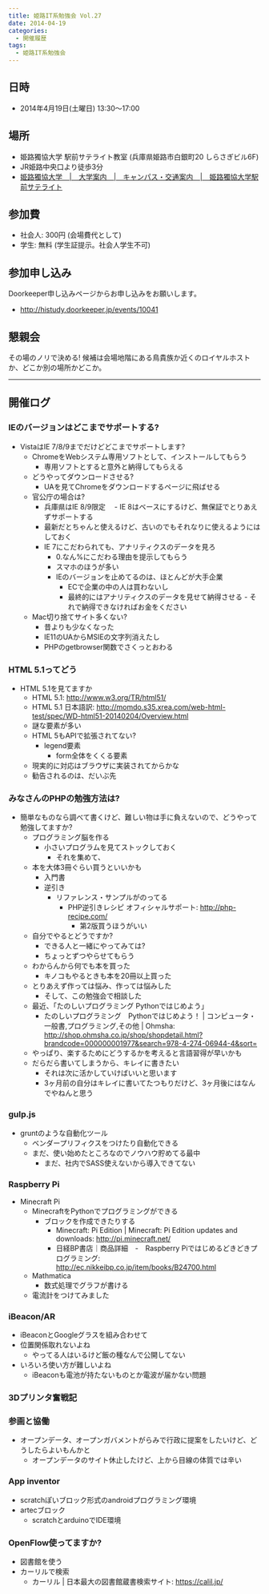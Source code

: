 ```yaml
---
title: 姫路IT系勉強会 Vol.27
date: 2014-04-19
categories:
  - 開催履歴
tags:
  - 姫路IT系勉強会
---
```


## 日時

- 2014年4月19日(土曜日) 13:30～17:00

## 場所

- 姫路獨協大学 駅前サテライト教室 (兵庫県姫路市白銀町20 しらさぎビル6F)
- JR姫路中央口より徒歩3分
- [姫路獨協大学　|　大学案内　|　キャンパス・交通案内　|　姫路獨協大学駅前サテライト](http://www.himeji-du.ac.jp/access/satellite/)

## 参加費

- 社会人: 300円 (会場費代として)
- 学生: 無料 (学生証提示。社会人学生不可)

## 参加申し込み

Doorkeeper申し込みページからお申し込みをお願いします。

- <http://histudy.doorkeeper.jp/events/10041>

## 懇親会

その場のノリで決める!
候補は会場地階にある鳥貴族か近くのロイヤルホストか、どこか別の場所かどこか。

------------------------------------------------------------------------

## 開催ログ

### IEのバージョンはどこまでサポートする?

- VistaはIE 7/8/9までだけどどこまでサポートします?
  - ChromeをWebシステム専用ソフトとして、インストールしてもらう
    - 専用ソフトとすると意外と納得してもらえる
  - どうやってダウンロードさせる?
    - UAを見てChromeをダウンロードするページに飛ばせる
  - 官公庁の場合は?
    - 兵庫県はIE 8/9限定 　- IE 8はベースにするけど、無保証でとりあえずサポートする
    - 最新だとちゃんと使えるけど、古いのでもそれなりに使えるようにはしておく
    - IE 7にこだわられても、アナリティクスのデータを見ろ
      - 0.なん%にこだわる理由を提示してもらう
      - スマホのほうが多い
      - IEのバージョンを止めてるのは、ほとんどが大手企業
        - ECで企業の中の人は買わないし
        - 最終的にはアナリティクスのデータを見せて納得させる - それで納得できなければお金をください
  - Mac切り捨てサイト多くない?
    - 昔よりも少なくなった
    - IE11のUAからMSIEの文字列消えたし
    - PHPのgetbrowser関数でさくっとおわる

### HTML 5.1ってどう

- HTML 5.1を見てますか
  - HTML 5.1: http://www.w3.org/TR/html51/
  - HTML 5.1 日本語訳: http://momdo.s35.xrea.com/web-html-test/spec/WD-html51-20140204/Overview.html
  - 謎な要素が多い
  - HTML 5もAPIで拡張されてない?
    - legend要素
      - form全体をくくる要素
  - 現実的に対応はブラウザに実装されてからかな
  - 勧告されるのは、だいぶ先

### みなさんのPHPの勉強方法は?

- 簡単なものなら調べて書くけど、難しい物は手に負えないので、どうやって勉強してますか?
  - プログラミング脳を作る
    - 小さいプログラムを見てストックしておく
      - それを集めて、
  - 本を大体3冊ぐらい買うといいかも
    - 入門書
    - 逆引き
      - リファレンス・サンプルがのってる
        - PHP逆引きレシピ オフィシャルサポート: http://php-recipe.com/
          - 第2版買うほうがいい
  - 自分でやるとどうですか?
    - できる人と一緒にやってみては?
    - ちょっとずつやらせてもらう
  - わからんから何でも本を買った
    - キノコもやるときも本を20冊以上買った
  - とりあえず作っては悩み、作っては悩みした
    - そして、この勉強会で相談した
  - 最近、「たのしいプログラミング Pythonではじめよう」
    - たのしいプログラミング　Pythonではじめよう！ | コンピュータ・一般書,プログラミング,その他 | Ohmsha: http://shop.ohmsha.co.jp/shop/shopdetail.html?brandcode=000000001977&search=978-4-274-06944-4&sort=
  - やっぱり、楽するためにどうするかを考えると言語習得が早いかも
  - だらだら書いてしまうから、キレイに書きたい
    - それは次に活かしていけばいいと思います
    - 3ヶ月前の自分はキレイに書いてたつもりだけど、3ヶ月後にはなんでやねんと思う

### gulp.js

- gruntのような自動化ツール
  - ベンダープリフィクスをつけたり自動化できる
  - まだ、使い始めたところなのでノウハウ貯めてる最中
    - まだ、社内でSASS使えないから導入できてない

### Raspberry Pi

- Minecraft Pi
  - MinecraftをPythonでプログラミングができる
    - ブロックを作成できたりする
      - Minecraft: Pi Edition | Minecraft: Pi Edition updates and downloads: http://pi.minecraft.net/
      - 日経BP書店｜商品詳細　-　Raspberry Piではじめるどきどきプログラミング: http://ec.nikkeibp.co.jp/item/books/B24700.html
  - Mathmatica
    - 数式処理でグラフが書ける
  - 電流計をつけてみました

### iBeacon/AR

- iBeaconとGoogleグラスを組み合わせて
- 位置関係取れないよね
  - やってる人はいるけど飯の種なんで公開してない
- いろいろ使い方が難しいよね
  - iBeaconも電池が持たないものとか電波が届かない問題

### 3Dプリンタ奮戦記

### 参画と協働

- オープンデータ、オープンガバメントがらみで行政に提案をしたいけど、どうしたらよいもんかと
  - オープンデータのサイト休止したけど、上から目線の体質では辛い

### App inventor

- scratchぽいブロック形式のandroidプログラミング環境
- artecブロック
  - scratchとarduinoでIDE環境

### OpenFlow使ってますか?

- 図書館を使う
- カーリルで検索
  - カーリル | 日本最大の図書館蔵書検索サイト: https://calil.jp/
